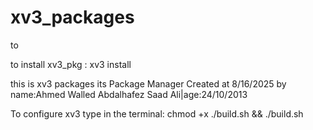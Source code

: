 # xv3_packages

to 

to install xv3_pkg : xv3 install <pkg> 

this is xv3 packages its Package Manager Created at 8/16/2025 by  name:Ahmed Walled Abdalhafez Saad Ali|age:24/10/2013


To configure xv3 type in the terminal: 
chmod +x ./build.sh && ./build.sh 

